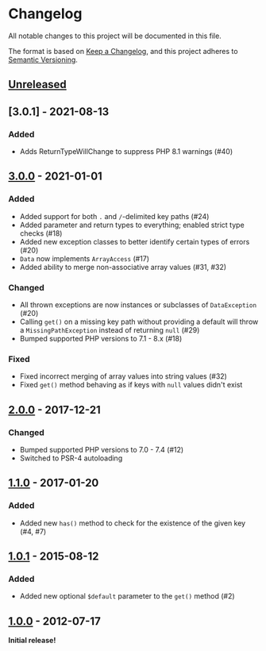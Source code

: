 # Changelog

All notable changes to this project will be documented in this file.

The format is based on [Keep a Changelog](https://keepachangelog.com/en/1.0.0/),
and this project adheres to [Semantic Versioning](https://semver.org/spec/v2.0.0.html).

## [Unreleased]

## [3.0.1] - 2021-08-13

### Added

- Adds ReturnTypeWillChange to suppress PHP 8.1 warnings (#40)

## [3.0.0] - 2021-01-01

### Added

- Added support for both `.` and `/`-delimited key paths (#24)
- Added parameter and return types to everything; enabled strict type checks (#18)
- Added new exception classes to better identify certain types of errors (#20)
- `Data` now implements `ArrayAccess` (#17)
- Added ability to merge non-associative array values (#31, #32)

### Changed

- All thrown exceptions are now instances or subclasses of `DataException` (#20)
- Calling `get()` on a missing key path without providing a default will throw a `MissingPathException` instead of
  returning `null` (#29)
- Bumped supported PHP versions to 7.1 - 8.x (#18)

### Fixed

- Fixed incorrect merging of array values into string values (#32)
- Fixed `get()` method behaving as if keys with `null` values didn't exist

## [2.0.0] - 2017-12-21

### Changed

- Bumped supported PHP versions to 7.0 - 7.4 (#12)
- Switched to PSR-4 autoloading

## [1.1.0] - 2017-01-20

### Added

- Added new `has()` method to check for the existence of the given key (#4, #7)

## [1.0.1] - 2015-08-12

### Added

- Added new optional `$default` parameter to the `get()` method (#2)

## [1.0.0] - 2012-07-17

**Initial release!**

[Unreleased]: https://github.com/dflydev/dflydev-dot-access-data/compare/v3.0.0...main

[3.0.0]: https://github.com/dflydev/dflydev-dot-access-data/compare/v2.0.0...v3.0.0

[2.0.0]: https://github.com/dflydev/dflydev-dot-access-data/compare/v1.1.0...v2.0.0

[1.1.0]: https://github.com/dflydev/dflydev-dot-access-data/compare/v1.0.1...v1.1.0

[1.0.1]: https://github.com/dflydev/dflydev-dot-access-data/compare/v1.0.0...v1.0.1

[1.0.0]: https://github.com/dflydev/dflydev-dot-access-data/releases/tag/v1.0.0
